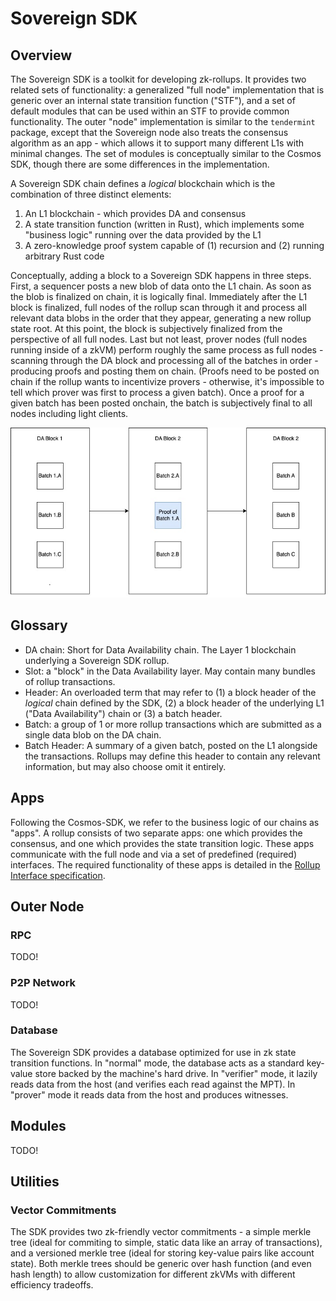 # Sovereign SDK

## Overview

The Sovereign SDK is a toolkit for developing zk-rollups. It provides two related sets of functionality: a generalized "full
node" implementation that is generic over an internal state transition function ("STF"), and a set of default modules
that can be used within an STF to provide common functionality. The outer "node" implementation is similar to the `tendermint`
package, except that the Sovereign node also treats the consensus algorithm as an app - which allows it to support many
different L1s with minimal changes. The set of modules is conceptually similar to the Cosmos SDK, though there are some
differences in the implementation.

A Sovereign SDK chain defines a *logical* blockchain which is the combination of three distinct elements:

1. An L1 blockchain - which provides DA and consensus
2. A state transition function (written in Rust), which implements some "business logic" running over the
data provided by the L1
3. A zero-knowledge proof system capable of (1) recursion and (2) running arbitrary Rust code

Conceptually, adding a block to a Sovereign SDK happens in three steps. First, a sequencer posts a new blob of data onto
the L1 chain. As soon as the blob is finalized on chain, it is logically final. Immediately after the L1 block is finalized,
full nodes of the rollup scan through it and process all relevant data blobs in the order that they appear,
generating a new rollup state root. At this point, the block is subjectively finalized from the perspective of all full nodes.
Last but not least, prover nodes (full nodes running inside of a zkVM) perform roughly the same process as full nodes -
scanning through the DA block and processing all of the batches in order - producing proofs and posting them on chain.
(Proofs need to be posted on chain if the rollup wants to incentivize provers - otherwise, it's impossible to tell
which prover was first to process a given batch).
Once a proof for a given batch has been posted onchain, the batch is subjectively final to all nodes including light clients.

![Diagram showing batches and proofs posted on an L1](./assets/SovSDK.jpeg)

## Glossary

- DA chain: Short for Data Availability chain. The Layer 1 blockchain underlying a Sovereign SDK rollup.
- Slot: a "block" in the Data Availability layer. May contain many bundles of rollup transactions.
- Header: An overloaded term that may refer to (1) a block header of the *logical* chain defined by the SDK,
 (2) a block header of the underlying L1 ("Data Availability") chain or (3) a batch header.
- Batch: a group of 1 or more rollup transactions which are submitted as a single data blob on the DA chain.
- Batch Header: A summary of a given batch, posted on the L1 alongside the transactions. Rollups may define this header
to contain any relevant information, but may also choose omit it entirely.

## Apps

Following the Cosmos-SDK, we refer to the business logic of our chains as "apps". A rollup consists of two separate apps:
one which provides the consensus, and one which provides the state transition logic. These apps communicate with the full
node and via a set of predefined (required) interfaces. The required functionality of these apps is detailed in the
[Rollup Interface specification](./interfaces/interface.md).

## Outer Node

### RPC

TODO!

### P2P Network

TODO!

### Database

The Sovereign SDK provides a database optimized for use in zk state transition functions. In "normal" mode, the database
acts as a standard key-value store backed by the machine's hard drive. In "verifier" mode, it lazily reads data from
the host (and verifies each read against the MPT). In "prover" mode it reads data from the host and produces witnesses.

## Modules

TODO!

## Utilities

### Vector Commitments

The SDK provides two zk-friendly vector commitments - a simple merkle tree (ideal for commiting to simple, static data like
an array of transactions), and a versioned merkle tree (ideal for storing key-value pairs like account state).
Both merkle trees should be generic over hash function (and even hash length)
to allow customization for different zkVMs with different efficiency tradeoffs.
